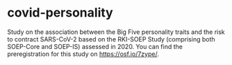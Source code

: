 # covid-personality
Study on the association between the Big Five personality traits and the risk to contract SARS-CoV-2 based on the RKI-SOEP Study (comprising both SOEP-Core and SOEP-IS) assessed in 2020. You can find the preregistration for this study on https://osf.io/7zype/.
